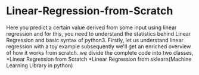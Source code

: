 # Linear-Regression-from-Scratch
Here you predict a certain value derived from some input using linear regression and for this, 
you need to understand the statistics behind Linear Regression and basic syntax of python3. Firstly,
let us understand linear regression with a toy example subsequently we'll get an enriched overview of how it works from scratch.
we divide the complete code into two classes, 
*Linear Regression from Scratch 
*Linear Regression from sklearn(Machine Learning Library in python)

